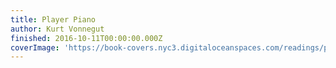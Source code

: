 ```yaml
---
title: Player Piano
author: Kurt Vonnegut
finished: 2016-10-11T00:00:00.000Z
coverImage: 'https://book-covers.nyc3.digitaloceanspaces.com/readings/player-piano-01.jpg'
---
```

